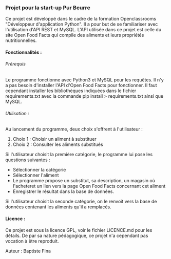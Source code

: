 ### Projet pour la start-up Pur Beurre

Ce projet est développé dans le cadre de la formation Openclassrooms "Développeur d'application Python". Il a pour but de se familiariser avec l'utilisation d'API REST et MySQL. L'API utilisée dans ce projet est celle du site Open Food Facts qui compile des aliments et leurs propriétés nutritionnelles.


#### Fonctionnalités :

###### Prérequis
Le programme fonctionne avec Python3 et MySQL pour les requêtes. Il n'y a pas besoin d'installer l'API d'Open Food Facts pour fonctionner. Il faut cependant installer les bibliothèques indiquées dans le fichier requirements.txt avec la commande pip install > requirements.txt ainsi que MySQL.

###### Utilisation : 

Au lancement du programme, deux choix s'offrent à l'utilisateur :
1. Choix 1 :
Choisir un aliment à substituer
2. Choix 2 :
Consulter les aliments substitués

Si l'utilisateur choisit la première catégorie, le programme lui pose les questions suivantes :
* Sélectionner la catégorie
* Sélectionner l'aliment
* Le programme propose un substitut, sa description, un magasin où l'acheteret un lien vers la page Open Food Facts concernant cet aliment
* Enregistrer le résultat dans la base de données.

Si l'utilisateur choisit la seconde catégorie, on le renvoit vers la base de données contenant les aliments qu'il a remplacés.


#### Licence :
Ce projet est sous la licence GPL, voir le fichier LICENCE.md pour les détails.
De par sa nature pédagogique, ce projet n'a cependant pas vocation à être reproduit.

Auteur : Baptiste Fina